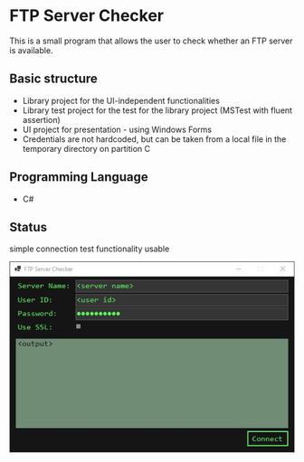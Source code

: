 # FTP Server Checker
This is a small program that allows the user to check whether an FTP server is available. 

## Basic structure
- Library project for the UI-independent functionalities
- Library test project for the test for the library project (MSTest with fluent assertion)
- UI project for presentation - using Windows Forms
- Credentials are not hardcoded, but can be taken from a local file in the temporary directory on partition C

## Programming Language
- C#

## Status
simple connection test functionality usable

![FTP Server Checker Main Form](/README-Images/MainForm.jpg?raw=true "FTP Server Checker")

